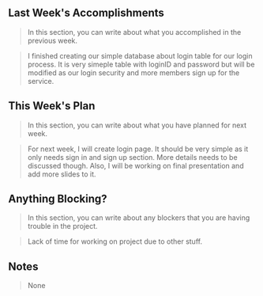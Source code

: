 ## Last Week's Accomplishments

> In this section, you can write about what you accomplished in the previous week.

> I finished creating our simple database about login table for our login process. It is very simeple table with loginID and password but will be modified as our login security and more members sign up for the service.

## This Week's Plan

> In this section, you can write about what you have planned for next week.

> For next week, I will create login page. It should be very simple as it only needs sign in and sign up section. More details needs to be discussed though. Also, I will be working on final presentation and add more slides to it.

## Anything Blocking?

> In this section, you can write about any blockers that you are having trouble in the project.

> Lack of time for working on project due to other stuff.

## Notes

> None

